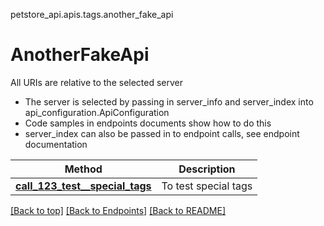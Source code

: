 <a name="top"></a>
petstore_api.apis.tags.another_fake_api
# AnotherFakeApi

All URIs are relative to the selected server
- The server is selected by passing in server_info and server_index into api_configuration.ApiConfiguration
- Code samples in endpoints documents show how to do this
- server_index can also be passed in to endpoint calls, see endpoint documentation

Method | Description
------ | -------------
[**call_123_test__special_tags**](another_fake_api/call_123_test__special_tags.md) | To test special tags

[[Back to top]](#top) [[Back to Endpoints]](../../../README.md#Endpoints) [[Back to README]](../../../README.md)
